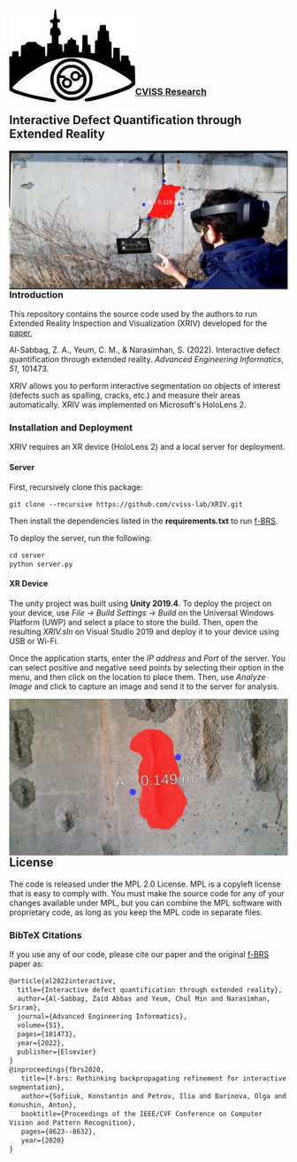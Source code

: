 

<img align="left" src="misc/logo.jpg">
    
    
<br /><br /><br /><br /><br /><br />
    
    

### [CVISS Research](http://www.cviss.net/)

## Interactive Defect Quantification through Extended Reality

<img align="left" src="misc/img1.png">

### Introduction

This repository contains the source code used by the authors to run Extended Reality Inspection and Visualization (XRIV) developed for the [paper](https://www.sciencedirect.com/science/article/abs/pii/S1474034621002238),

Al-Sabbag, Z. A., Yeum, C. M., & Narasimhan, S. (2022). Interactive defect quantification through extended reality. *Advanced Engineering Informatics*, *51*, 101473.

XRIV allows you to perform interactive segmentation on objects of interest (defects such as spalling, cracks, etc.) and measure their areas automatically. XRIV was implemented on Microsoft's HoloLens 2.

### Installation and Deployment

XRIV requires an XR device (HoloLens 2) and a local server for deployment. 

#### Server

First, recursively clone this package:

```
git clone --recursive https://github.com/cviss-lab/XRIV.git
```

Then install the dependencies listed in the **requirements.txt** to run  [f-BRS](https://github.com/saic-vul/fbrs_interactive_segmentation).

To deploy the server, run the following:

```
cd server
python server.py 
```

#### XR Device

The unity project was built using **Unity 2019.4**. To deploy the project on your device, use *File -> Build Settings -> Build* on the Universal Windows Platform (UWP) and select a place to store the build. Then, open the resulting *XRIV.sln* on Visual Studio 2019 and deploy it to your device using USB or Wi-Fi. 

Once the application starts, enter the *IP address* and *Port* of the server. You can select positive and negative seed points by selecting their option in the menu, and then click on the location to place them. Then, use *Analyze Image* and click to capture an image and send it to the server for analysis.

<img align="left" src="misc/img2.jpg">

## License

The code is released under the MPL 2.0 License. MPL is a copyleft license that is easy to comply with. You must make the source code for any of your changes available under MPL, but you can combine the MPL software with proprietary code, as long as you keep the MPL code in separate files.

### BibTeX Citations

If you use any of our code, please cite our paper and the original [f-BRS](https://github.com/saic-vul/fbrs_interactive_segmentation) paper as:

```
@article{al2022interactive,
  title={Interactive defect quantification through extended reality},
  author={Al-Sabbag, Zaid Abbas and Yeum, Chul Min and Narasimhan, Sriram},
  journal={Advanced Engineering Informatics},
  volume={51},
  pages={101473},
  year={2022},
  publisher={Elsevier}
}
@inproceedings{fbrs2020,
   title={f-brs: Rethinking backpropagating refinement for interactive segmentation},
   author={Sofiiuk, Konstantin and Petrov, Ilia and Barinova, Olga and Konushin, Anton},
   booktitle={Proceedings of the IEEE/CVF Conference on Computer Vision and Pattern Recognition},
   pages={8623--8632},
   year={2020}
}
```